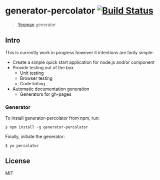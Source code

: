 # generator-percolator [![Build Status](https://secure.travis-ci.org/jonathanKingston/generator-percolator.png?branch=master)](https://travis-ci.org/jonathanKingston/generator-percolator)

> [Yeoman](http://yeoman.io) generator


## Intro

This is currently work in progress however it intentions are farily simple:

- Create a simple quick start application for node.js and/or component
- Provide testing out of the box
  - Unit testing
  - Browser testing
  - Code linting
- Automatic documentation generation
  - Generators for gh-pages


### Generator

To install generator-percolator from npm, run:

```
$ npm install -g generator-percolator
```

Finally, initiate the generator:

```
$ yo percolator
```

## License

MIT
